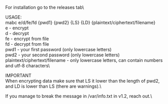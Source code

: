 For installation go to the releases tab\

USAGE:\
mabc e/d/fe/fd {pwd1} {pwd2} {LS} {LD} {plaintext/ciphertext/filename}\
e - encrypt\
d - decrypt\
fe - encrypt from file\
fd - decrypt from file\
pwd1 - your first password (only lowercase letters)\
pwd2 - your second password (only lowercase letters)\
plaintext/ciphertext/filename - only lowercase letters, can contain numbers and utf-8 characters\

IMPORTANT\
When encrypting data make sure that LS it lower than the length of pwd2, and LD is lower than LS (there are warnings).\



If you manage to break the message in /var/info.txt in v1.2, reach out.\
